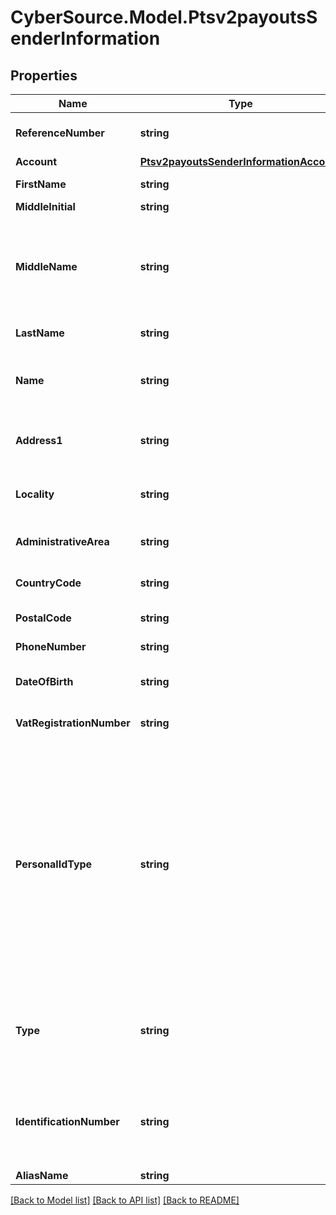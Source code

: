 # CyberSource.Model.Ptsv2payoutsSenderInformation
## Properties

Name | Type | Description | Notes
------------ | ------------- | ------------- | -------------
**ReferenceNumber** | **string** | Reference number generated by you that uniquely identifies the sender. | [optional] 
**Account** | [**Ptsv2payoutsSenderInformationAccount**](Ptsv2payoutsSenderInformationAccount.md) |  | [optional] 
**FirstName** | **string** | First name of sender (Optional). * CTV (14) * Paymentech (30)  | [optional] 
**MiddleInitial** | **string** | Recipient middle initial (Optional).  | [optional] 
**MiddleName** | **string** | Sender&#39;s middle name. This field is a _passthrough_, which means that CyberSource does not verify the value or modify it in any way before sending it to the processor. If the field is not required for the transaction, CyberSource does not forward it to the processor.  | [optional] 
**LastName** | **string** | Recipient last name (Optional). * CTV (14) * Paymentech (30)  | [optional] 
**Name** | **string** | Name of sender.  **Funds Disbursement**  This value is the name of the originator sending the funds disbursement. * CTV, Paymentech (30)  | [optional] 
**Address1** | **string** | Street address of sender.  **Funds Disbursement**  This value is the address of the originator sending the funds disbursement.  | [optional] 
**Locality** | **string** | City of sender.  **Funds Disbursement**  This value is the city of the originator sending the funds disbursement.  | [optional] 
**AdministrativeArea** | **string** | Sender&#39;s state. Use the [State, Province, and Territory Codes for the United States and Canada](https://developer.cybersource.com/library/documentation/sbc/quickref/states_and_provinces.pdf).  | [optional] 
**CountryCode** | **string** | Country of sender. Use the [ISO Standard Country Codes](https://developer.cybersource.com/library/documentation/sbc/quickref/countries_alpha_list.pdf). * CTV (3)  | [optional] 
**PostalCode** | **string** | Sender&#39;s postal code. Required only for FDCCompass. | [optional] 
**PhoneNumber** | **string** | Sender&#39;s phone number. Required only for FDCCompass. | [optional] 
**DateOfBirth** | **string** | Sender&#39;s date of birth in YYYYMMDD format. Required only for FDCCompass. | [optional] 
**VatRegistrationNumber** | **string** | Customer&#39;s government-assigned tax identification number.  | [optional] 
**PersonalIdType** | **string** | #### Visa Platform Connect This tag will contain the type of sender identification. The valid values are: • BTHD (Date of birth) • CUID (Customer identification (unspecified)) • NTID (National identification) • PASN (Passport number) • DRLN (Driver license) • TXIN (Tax identification) • CPNY (Company registration number) • PRXY (Proxy identification) • SSNB (Social security number) • ARNB (Alien registration number) • LAWE (Law enforcement identification) • MILI (Military identification) • TRVL (Travel identification (non-passport)) • EMAL (Email) • PHON (Phone number)  | [optional] 
**Type** | **string** | #### Visa Platform Connect This tag will denote whether the tax ID is a business or individual tax ID when personal ID Type contains the value of TXIN (Tax identification).  The valid values are: • B (Business) • I (Individual)  | [optional] 
**IdentificationNumber** | **string** | #### Visa Platform Connect This tag will contain an acquirer-populated value associated with the API : senderInformation.personalIdType which will identify the personal ID type of the sender.  | [optional] 
**AliasName** | **string** | Sender&#39;s alias name. | [optional] 

[[Back to Model list]](../README.md#documentation-for-models) [[Back to API list]](../README.md#documentation-for-api-endpoints) [[Back to README]](../README.md)

